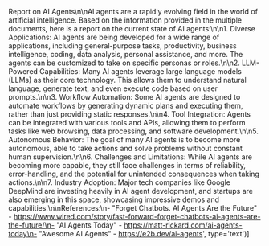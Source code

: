 Report on AI Agents\n\nAI agents are a rapidly evolving field in the world of artificial intelligence. Based on the information provided in the multiple documents, here is a report on the current state of AI agents:\n\n1. Diverse Applications: AI agents are being developed for a wide range of applications, including general-purpose tasks, productivity, business intelligence, coding, data analysis, personal assistance, and more. The agents can be customized to take on specific personas or roles.\n\n2. LLM-Powered Capabilities: Many AI agents leverage large language models (LLMs) as their core technology. This allows them to understand natural language, generate text, and even execute code based on user prompts.\n\n3. Workflow Automation: Some AI agents are designed to automate workflows by generating dynamic plans and executing them, rather than just providing static responses.\n\n4. Tool Integration: Agents can be integrated with various tools and APIs, allowing them to perform tasks like web browsing, data processing, and software development.\n\n5. Autonomous Behavior: The goal of many AI agents is to become more autonomous, able to take actions and solve problems without constant human supervision.\n\n6. Challenges and Limitations: While AI agents are becoming more capable, they still face challenges in terms of reliability, error-handling, and the potential for unintended consequences when taking actions.\n\n7. Industry Adoption: Major tech companies like Google DeepMind are investing heavily in AI agent development, and startups are also emerging in this space, showcasing impressive demos and capabilities.\n\nReferences:\n- "Forget Chatbots. AI Agents Are the Future" - https://www.wired.com/story/fast-forward-forget-chatbots-ai-agents-are-the-future/\n- "AI Agents Today" - https://matt-rickard.com/ai-agents-today\n- "Awesome AI Agents" - https://e2b.dev/ai-agents', type='text')]
